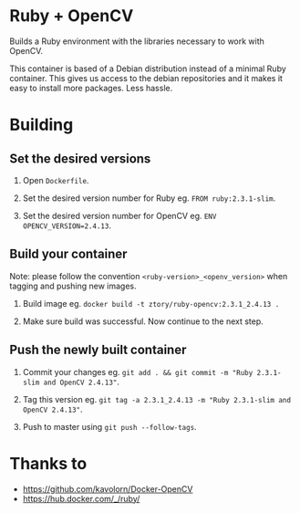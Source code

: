 # Ruby + OpenCV

  Builds a Ruby environment with the libraries necessary to work with OpenCV.

  This container is based of a Debian distribution instead of a minimal Ruby
  container. This gives us access to the debian repositories and it makes it
  easy to install more packages. Less hassle.


# Building

## Set the desired versions

  1. Open `Dockerfile`.

  2. Set the desired version number for Ruby eg. `FROM ruby:2.3.1-slim`.

  3. Set the desired version number for OpenCV eg. `ENV OPENCV_VERSION=2.4.13`.

## Build your container

  Note: please follow the convention `<ruby-version>_<openv_version>` when tagging and pushing new images.

  1. Build image eg. `docker build -t ztory/ruby-opencv:2.3.1_2.4.13 .`

  2. Make sure build was successful. Now continue to the next step.

## Push the newly built container

  1. Commit your changes eg. `git add . && git commit -m "Ruby 2.3.1-slim and OpenCV 2.4.13"`.

  2. Tag this version eg. `git tag -a 2.3.1_2.4.13 -m "Ruby 2.3.1-slim and OpenCV 2.4.13"`.

  3. Push to master using `git push --follow-tags`.


# Thanks to

  * https://github.com/kavolorn/Docker-OpenCV
  * https://hub.docker.com/_/ruby/
